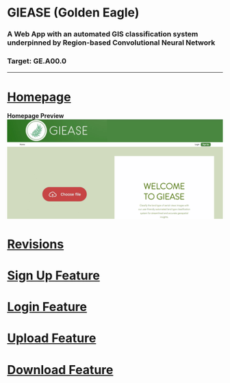 # GIEASE (Golden Eagle)
### A Web App with an automated GIS classification system underpinned by Region-based Convolutional Neural Network
### Target:  GE.A00.0
_______________________________________
# [Homepage](https://github.com/rendznicoy/golden-eagle/blob/main/HOMEPAGE.md)
**Homepage Preview**
![Homepage Preview](https://github.com/rendznicoy/golden-eagle/blob/main/Mockups/Mockup.png)

# [Revisions](https://github.com/rendznicoy/golden-eagle/blob//main/REVISIONS.md)

# [Sign Up Feature](https://github.com/rendznicoy/golden-eagle/blob//main/SIGNUP.md)

# [Login Feature](https://github.com/rendznicoy/golden-eagle/blob//main/LOGIN.md)

# [Upload Feature](https://github.com/rendznicoy/golden-eagle/blob//main/UPLOAD.md)

# [Download Feature](https://github.com/rendznicoy/golden-eagle/blob//main/DOWNLOAD.md)
